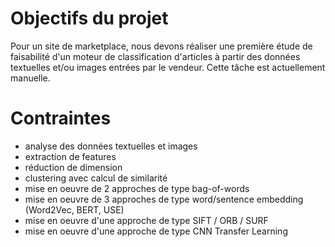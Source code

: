 # Objectifs du projet
Pour un site de marketplace, nous devons réaliser une première étude de faisabilité d'un moteur de classification d'articles à partir des données textuelles et/ou images entrées par le vendeur. Cette tâche est actuellement manuelle.  
# Contraintes
- analyse des données textuelles et images
- extraction de features
- réduction de dimension
- clustering avec calcul de similarité
- mise en oeuvre de 2 approches de type bag-of-words
- mise en oeuvre de 3 approches de type word/sentence embedding (Word2Vec, BERT, USE)
- mise en oeuvre d'une approche de type SIFT / ORB / SURF
- mise en oeuvre d'une approche de type CNN Transfer Learning